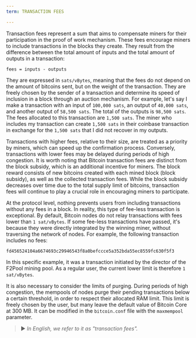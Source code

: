 ```yaml
---
term: TRANSACTION FEES

---
```

Transaction fees represent a sum that aims to compensate miners for their participation in the proof of work mechanism. These fees encourage miners to include transactions in the blocks they create. They result from the difference between the total amount of inputs and the total amount of outputs in a transaction:

```text
fees = inputs - outputs
```

They are expressed in `sats/vBytes`, meaning that the fees do not depend on the amount of bitcoins sent, but on the weight of the transaction. They are freely chosen by the sender of a transaction and determine its speed of inclusion in a block through an auction mechanism. For example, let's say I make a transaction with an input of `100,000 sats`, an output of `40,000 sats`, and another output of `58,500 sats`. The total of the outputs is `98,500 sats`. The fees allocated to this transaction are `1,500 sats`. The miner who includes my transaction can create `1,500 sats` in their coinbase transaction in exchange for the `1,500 sats` that I did not recover in my outputs.

Transactions with higher fees, relative to their size, are treated as a priority by miners, which can speed up the confirmation process. Conversely, transactions with lower fees may be delayed during periods of high congestion. It is worth noting that Bitcoin transaction fees are distinct from the block subsidy, which is an additional incentive for miners. The block reward consists of new bitcoins created with each mined block (block subsidy), as well as the collected transaction fees. While the block subsidy decreases over time due to the total supply limit of bitcoins, transaction fees will continue to play a crucial role in encouraging miners to participate.

At the protocol level, nothing prevents users from including transactions without any fees in a block. In reality, this type of fee-less transaction is exceptional. By default, Bitcoin nodes do not relay transactions with fees lower than `1 sat/vBytes`. If some fee-less transactions have passed, it's because they were directly integrated by the winning miner, without traversing the network of nodes. For example, the following transaction includes no fees:

```text
fd456524104a6674693c29946543f8a0befccce5a352bda55ec8559fc630f5f3
```

In this specific example, it was a transaction initiated by the director of the F2Pool mining pool. As a regular user, the current lower limit is therefore `1 sat/vBytes`.

It is also necessary to consider the limits of purging. During periods of high congestion, the mempools of nodes purge their pending transactions below a certain threshold, in order to respect their allocated RAM limit. This limit is freely chosen by the user, but many leave the default value of Bitcoin Core at 300 MB. It can be modified in the `bitcoin.conf` file with the `maxmempool` parameter.

> ► *In English, we refer to it as "transaction fees".*